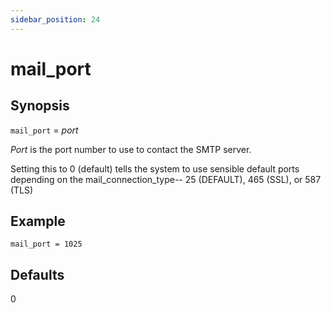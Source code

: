 ```yaml
---
sidebar_position: 24
---
```


# mail_port

## Synopsis

`mail_port` = _port_

_Port_ is the port number to use to contact the SMTP server.

Setting this to 0 (default) tells the system to use sensible default ports depending on the mail_connection_type-- 25 (DEFAULT), 465 (SSL), or 587 (TLS)

## Example

```
mail_port = 1025
```

## Defaults

0

